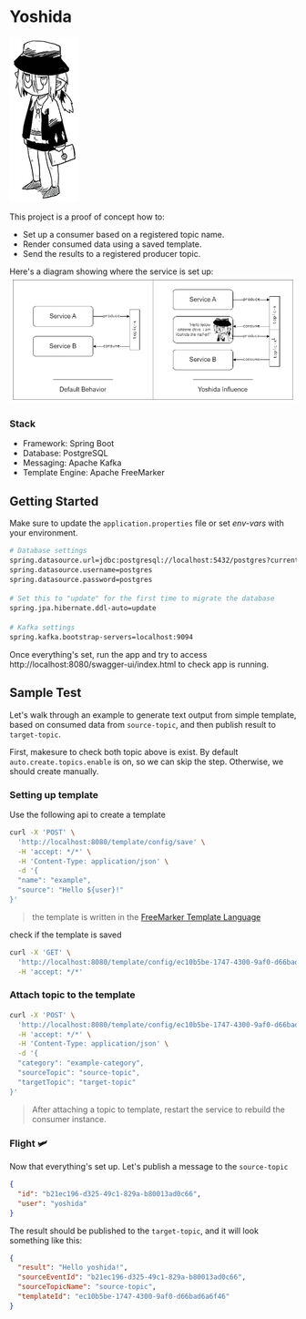 # Yoshida
![Yoshida from manga Ryuu to Yuusha to Haitatsunin](https://github.com/ankasatu/yoshida/blob/main/.github/yoshida.gif?raw=true)

This project is a proof of concept how to:
- Set up a consumer based on a registered topic name.
- Render consumed data using a saved template.
- Send the results to a registered producer topic.

Here's a diagram showing where the service is set up:
![Yoshida Setup](https://github.com/ankasatu/yoshida/blob/main/.github/diagram.png?raw=true)


### Stack
- Framework: Spring Boot
- Database: PostgreSQL
- Messaging: Apache Kafka
- Template Engine: Apache FreeMarker

## Getting Started
Make sure to update the `application.properties`  file or set _env-vars_ with your environment.

```bash
# Database settings
spring.datasource.url=jdbc:postgresql://localhost:5432/postgres?currentSchema=yoshida
spring.datasource.username=postgres
spring.datasource.password=postgres

# Set this to "update" for the first time to migrate the database
spring.jpa.hibernate.ddl-auto=update

# Kafka settings
spring.kafka.bootstrap-servers=localhost:9094
```

Once everything's set, run the app and try to access http://localhost:8080/swagger-ui/index.html to check app is running.

## Sample Test
Let's walk through an example to generate text output from simple template, based on consumed data from `source-topic`, and then publish result to `target-topic`.

First, makesure to check both topic above is exist. By default `auto.create.topics.enable` is on, so we can skip the step. Otherwise, we should create manually.

### Setting up template
Use the following api to create a template

```bash
curl -X 'POST' \
  'http://localhost:8080/template/config/save' \
  -H 'accept: */*' \
  -H 'Content-Type: application/json' \
  -d '{
  "name": "example",
  "source": "Hello ${user}!"
}'
```
> the template is written in the [FreeMarker Template Language](https://try.freemarker.apache.org/)

check if the template is saved

```bash
curl -X 'GET' \
  'http://localhost:8080/template/config/ec10b5be-1747-4300-9af0-d66bad6a6f46' \
  -H 'accept: */*'
```

### Attach topic to the template

```bash
curl -X 'POST' \
  'http://localhost:8080/template/config/ec10b5be-1747-4300-9af0-d66bad6a6f46/topic/attach' \
  -H 'accept: */*' \
  -H 'Content-Type: application/json' \
  -d '{
  "category": "example-category",
  "sourceTopic": "source-topic",
  "targetTopic": "target-topic"
}'
```
> After attaching a topic to template, restart the service to rebuild the consumer instance.

### Flight 🛩️ 
Now that everything's set up. Let's publish a message to the `source-topic`
```json
{
  "id": "b21ec196-d325-49c1-829a-b80013ad0c66",
  "user": "yoshida"
}
```
The result should be published to the `target-topic`, and it will look something like this:

```json
{
  "result": "Hello yoshida!",
  "sourceEventId": "b21ec196-d325-49c1-829a-b80013ad0c66",
  "sourceTopicName": "source-topic",
  "templateId": "ec10b5be-1747-4300-9af0-d66bad6a6f46"
}
```

